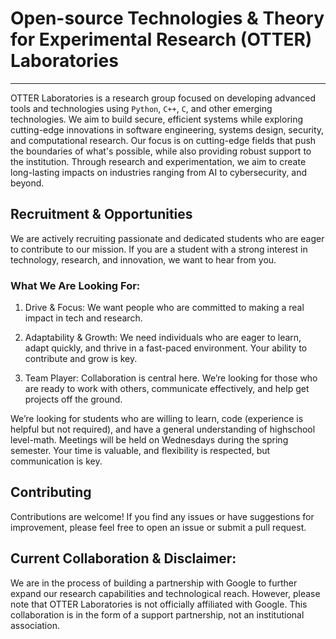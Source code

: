 # Open-source Technologies & Theory for Experimental Research (OTTER) Laboratories
---
OTTER Laboratories is a research group focused on developing advanced tools and technologies using `Python`, `C++`, `C`, and other emerging technologies. We aim to build secure, efficient systems while exploring cutting-edge innovations in software engineering, systems design, security, and computational research. Our focus is on cutting-edge fields that push the boundaries of what's possible, while also providing robust support to the institution. Through research and experimentation, we aim to create long-lasting impacts on industries ranging from AI to cybersecurity, and beyond.

## Recruitment & Opportunities

We are actively recruiting passionate and dedicated students who are eager to contribute to our mission. If you are a student with a strong interest in technology, research, and innovation, we want to hear from you.

### What We Are Looking For:

1. Drive & Focus: We want people who are committed to making a real impact in tech and research.

2. Adaptability & Growth: We need individuals who are eager to learn, adapt quickly, and thrive in a fast-paced environment. Your ability to contribute and grow is key.

3. Team Player: Collaboration is central here. We’re looking for those who are ready to work with others, communicate effectively, and help get projects off the ground.

We’re looking for students who are willing to learn, code (experience is helpful but not required), and have a general understanding of highschool level-math. Meetings will be held on Wednesdays during the spring semester. Your time is valuable, and flexibility is respected, but communication is key.

## Contributing

Contributions are welcome! If you find any issues or have suggestions for improvement, please feel free to open an issue or submit a pull request.


## Current Collaboration & Disclaimer:

We are in the process of building a partnership with Google to further expand our research capabilities and technological reach. However, please note that OTTER Laboratories is not officially affiliated with Google. This collaboration is in the form of a support partnership, not an institutional association.